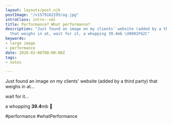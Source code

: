 ```yaml
---
layout: layouts/post.njk
postImage: "/v1579162295/og.jpg"
introClass: intro--sml
title: Performance? What performance?
description: "Just found an image on my clients' website (added by a third party)
  that weighs in at, wait for it, a whopping 39.4mb \U0001F62C"
keywords:
- large image
- performance
date: 2020-03-06T00:00:00Z
tags:
- notes

---
```

Just found an image on my clients' website (added by a third party) that weighs in at...

wait for it...

a whopping **39.4**mb 😬

\#performance #whatPerformance
